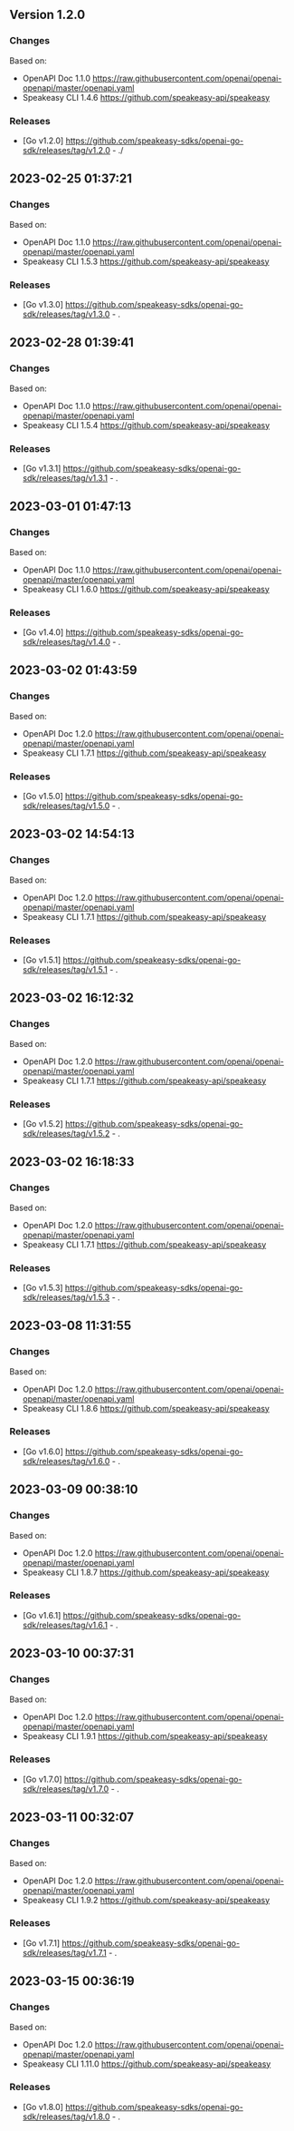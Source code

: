 

## Version 1.2.0
### Changes
Based on:
- OpenAPI Doc 1.1.0 https://raw.githubusercontent.com/openai/openai-openapi/master/openapi.yaml
- Speakeasy CLI 1.4.6 https://github.com/speakeasy-api/speakeasy
### Releases
- [Go v1.2.0] https://github.com/speakeasy-sdks/openai-go-sdk/releases/tag/v1.2.0 - ./

## 2023-02-25 01:37:21
### Changes
Based on:
- OpenAPI Doc 1.1.0 https://raw.githubusercontent.com/openai/openai-openapi/master/openapi.yaml
- Speakeasy CLI 1.5.3 https://github.com/speakeasy-api/speakeasy
### Releases
- [Go v1.3.0] https://github.com/speakeasy-sdks/openai-go-sdk/releases/tag/v1.3.0 - .

## 2023-02-28 01:39:41
### Changes
Based on:
- OpenAPI Doc 1.1.0 https://raw.githubusercontent.com/openai/openai-openapi/master/openapi.yaml
- Speakeasy CLI 1.5.4 https://github.com/speakeasy-api/speakeasy
### Releases
- [Go v1.3.1] https://github.com/speakeasy-sdks/openai-go-sdk/releases/tag/v1.3.1 - .

## 2023-03-01 01:47:13
### Changes
Based on:
- OpenAPI Doc 1.1.0 https://raw.githubusercontent.com/openai/openai-openapi/master/openapi.yaml
- Speakeasy CLI 1.6.0 https://github.com/speakeasy-api/speakeasy
### Releases
- [Go v1.4.0] https://github.com/speakeasy-sdks/openai-go-sdk/releases/tag/v1.4.0 - .

## 2023-03-02 01:43:59
### Changes
Based on:
- OpenAPI Doc 1.2.0 https://raw.githubusercontent.com/openai/openai-openapi/master/openapi.yaml
- Speakeasy CLI 1.7.1 https://github.com/speakeasy-api/speakeasy
### Releases
- [Go v1.5.0] https://github.com/speakeasy-sdks/openai-go-sdk/releases/tag/v1.5.0 - .

## 2023-03-02 14:54:13
### Changes
Based on:
- OpenAPI Doc 1.2.0 https://raw.githubusercontent.com/openai/openai-openapi/master/openapi.yaml
- Speakeasy CLI 1.7.1 https://github.com/speakeasy-api/speakeasy
### Releases
- [Go v1.5.1] https://github.com/speakeasy-sdks/openai-go-sdk/releases/tag/v1.5.1 - .

## 2023-03-02 16:12:32
### Changes
Based on:
- OpenAPI Doc 1.2.0 https://raw.githubusercontent.com/openai/openai-openapi/master/openapi.yaml
- Speakeasy CLI 1.7.1 https://github.com/speakeasy-api/speakeasy
### Releases
- [Go v1.5.2] https://github.com/speakeasy-sdks/openai-go-sdk/releases/tag/v1.5.2 - .

## 2023-03-02 16:18:33
### Changes
Based on:
- OpenAPI Doc 1.2.0 https://raw.githubusercontent.com/openai/openai-openapi/master/openapi.yaml
- Speakeasy CLI 1.7.1 https://github.com/speakeasy-api/speakeasy
### Releases
- [Go v1.5.3] https://github.com/speakeasy-sdks/openai-go-sdk/releases/tag/v1.5.3 - .

## 2023-03-08 11:31:55
### Changes
Based on:
- OpenAPI Doc 1.2.0 https://raw.githubusercontent.com/openai/openai-openapi/master/openapi.yaml
- Speakeasy CLI 1.8.6 https://github.com/speakeasy-api/speakeasy
### Releases
- [Go v1.6.0] https://github.com/speakeasy-sdks/openai-go-sdk/releases/tag/v1.6.0 - .

## 2023-03-09 00:38:10
### Changes
Based on:
- OpenAPI Doc 1.2.0 https://raw.githubusercontent.com/openai/openai-openapi/master/openapi.yaml
- Speakeasy CLI 1.8.7 https://github.com/speakeasy-api/speakeasy
### Releases
- [Go v1.6.1] https://github.com/speakeasy-sdks/openai-go-sdk/releases/tag/v1.6.1 - .

## 2023-03-10 00:37:31
### Changes
Based on:
- OpenAPI Doc 1.2.0 https://raw.githubusercontent.com/openai/openai-openapi/master/openapi.yaml
- Speakeasy CLI 1.9.1 https://github.com/speakeasy-api/speakeasy
### Releases
- [Go v1.7.0] https://github.com/speakeasy-sdks/openai-go-sdk/releases/tag/v1.7.0 - .

## 2023-03-11 00:32:07
### Changes
Based on:
- OpenAPI Doc 1.2.0 https://raw.githubusercontent.com/openai/openai-openapi/master/openapi.yaml
- Speakeasy CLI 1.9.2 https://github.com/speakeasy-api/speakeasy
### Releases
- [Go v1.7.1] https://github.com/speakeasy-sdks/openai-go-sdk/releases/tag/v1.7.1 - .

## 2023-03-15 00:36:19
### Changes
Based on:
- OpenAPI Doc 1.2.0 https://raw.githubusercontent.com/openai/openai-openapi/master/openapi.yaml
- Speakeasy CLI 1.11.0 https://github.com/speakeasy-api/speakeasy
### Releases
- [Go v1.8.0] https://github.com/speakeasy-sdks/openai-go-sdk/releases/tag/v1.8.0 - .